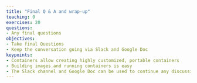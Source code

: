 ```yaml
---
title: "Final Q & A and wrap-up"
teaching: 0
exercises: 20
questions:
- Any final questions
objectives:
- Take final Questions
- Keep the conversation going via Slack and Google Doc
keypoints:
- Containers allow creating highly customized, portable containers
- Building images and running containers is easy
- The Slack channel and Google Doc can be used to continue any discussions
---
```

